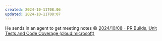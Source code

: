 ```yaml
---
created: 2024-10-11T08:06
updated: 2024-10-11T08:07
---
```

He sends in an agent to get meeting notes 😄
[2024/10/08 - PR Builds, Unit Tests and Code Coverage (cloud.microsoft)](https://loop.cloud.microsoft/p/eyJwIjp7InUiOiJodHRwczovL21peHRlbGVtYXRpY3Muc2hhcmVwb2ludC5jb20vY29udGVudHN0b3JhZ2UvQ1NQXzM0OWMwNzMzLWE5ZjItNDEyYi05ZTYxLWFlNjFiMTMwZDdhYj9uYXY9Y3owbE1rWmpiMjUwWlc1MGMzUnZjbUZuWlNVeVJrTlRVRjh6TkRsak1EY3pNeTFoT1dZeUxUUXhNbUl0T1dVMk1TMWhaVFl4WWpFek1HUTNZV0ltWkQxaUlVMTNaV05PVUV0d1N6QkhaVmxoTldoelZFUlljVFJGT0VNdFozSTNWa3BLYmpsYVFUbG9Wazl3YmkxRVptbEVlR0ZhVmxsUlMyNHllbGRCWkdwS1JuWW1aajB3TVVaS1VVNDJOelJGUWs5UFZ6WlRRalV6TlVKTVdrZzBVMFpOVUU1WlNVOU9KbU05Sm1ac2RXbGtQVEUlM0QiLCJyIjpmYWxzZX19)
